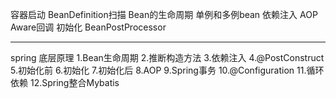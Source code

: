 容器启动
BeanDefinition扫描
Bean的生命周期
单例和多例bean
依赖注入
AOP
Aware回调
初始化
BeanPostProcessor

------------------------------------------------------
spring 底层原理
1.Bean生命周期
2.推断构造方法
3.依赖注入
4.@PostConstruct
5.初始化前
6.初始化
7.初始化后
8.AOP
9.Spring事务
10.@Configuration
11.循环依赖
12.Spring整合Mybatis

